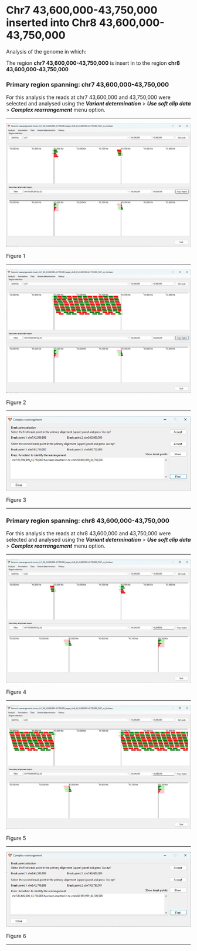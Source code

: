 # Chr7 43,600,000-43,750,000  inserted into Chr8 43,600,000-43,750,000

Analysis of the genome in which: 

The region **chr7 43,600,000-43,750,000** is insert in to the region **chr8 43,600,000-43,750,000**

### Primary region spanning: chr7 43,600,000-43,750,000 

For this analysis the reads at chr7 43,600,000 and 43,750,000  were selected and analysed using the ___Variant determination___ > ___Use soft clip data___ > ___Complex rearrangement___ menu option.<hr />

![image](images/insert_chr7_60_43,600,000-43,750,000_target_chr8_60_43,600,000-43,750,000_ONT_no_2nd_1.jpg)

Figure 1

<hr />

![image](images/insert_chr7_60_43,600,000-43,750,000_target_chr8_60_43,600,000-43,750,000_ONT_no_2nd_1_all.jpg)

Figure 2

<hr />

![image](images/insert_chr7_60_43,600,000-43,750,000_target_chr8_60_43,600,000-43,750,000_ONT_no_2nd_1_results.jpg)

Figure 3

<hr />

### Primary region spanning: chr8 43,600,000-43,750,000 

For this analysis the reads at chr8 43,600,000 and 43,750,000 were selected and analysed using the ___Variant determination___ > ___Use soft clip data___ > ___Complex rearrangement___ menu option.<hr />

![image](images/insert_chr7_60_43,600,000-43,750,000_target_chr8_60_43,600,000-43,750,000_ONT_no_2nd_2.jpg)

Figure 4

<hr />

![image](images/insert_chr7_60_43,600,000-43,750,000_target_chr8_60_43,600,000-43,750,000_ONT_no_2nd_2_all.jpg)

Figure 5

<hr />

![image](images/insert_chr7_60_43,600,000-43,750,000_target_chr8_60_43,600,000-43,750,000_ONT_no_2nd_2_results.jpg)

Figure 6

<hr />

